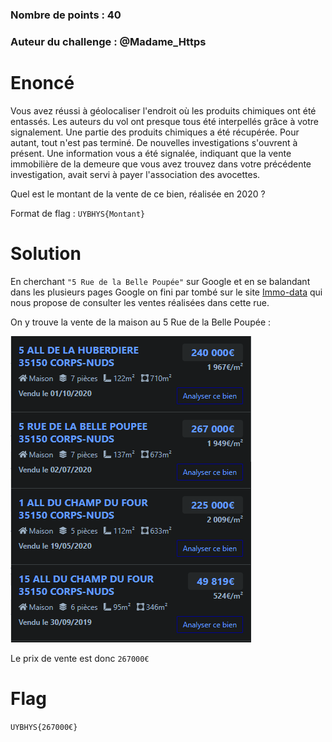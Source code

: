 ### Nombre de points : 40

### Auteur du challenge : @Madame_Https

# Enoncé
Vous avez réussi à géolocaliser l'endroit où les produits chimiques ont été entassés. Les auteurs du vol ont presque tous été interpellés grâce à votre signalement. Une partie des produits chimiques a été récupérée. Pour autant, tout n'est pas terminé. De nouvelles investigations s'ouvrent à présent. Une information vous a été signalée, indiquant que la vente immobilière de la demeure que vous avez trouvez dans votre précédente investigation, avait servi à payer l'association des avocettes.

Quel est le montant de la vente de ce bien, réalisée en 2020 ?

Format de flag : `UYBHYS{Montant}`

# Solution

En cherchant `"5 Rue de la Belle Poupée"` sur Google et en se balandant dans les plusieurs pages Google on fini par tombé sur le site [Immo-data](https://www.immo-data.fr/) qui nous propose de consulter les ventes réalisées dans cette rue.

On y trouve la vente de la maison au 5 Rue de la Belle Poupée : 

![Immo-data](./Fichiers/C4ILL4SS3_1.png)

Le prix de vente est donc `267000€`

# Flag

`UYBHYS{267000€}`